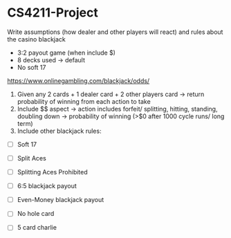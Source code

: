 # CS4211-Project

Write assumptions (how dealer and other players will react) and rules about the casino blackjack
- 3:2 payout game (when include $)
- 8 decks used -> default
- No soft 17

https://www.onlinegambling.com/blackjack/odds/


1. Given any 2 cards + 1 dealer card + 2 other players card -> return probability of winning from each action to take
2. Include $$ aspect -> action includes forfeit/ splitting, hitting, standing, doubling down -> probability of winning (>$0 after 1000 cycle runs/ long term)
3. Include other blackjack rules: 
- [ ] Soft 17
- [ ] Split Aces
- [ ] Splitting Aces Prohibited
- [ ] 6:5 blackjack payout
- [ ] Even-Money blackjack payout
- [ ] No hole card
- [ ] 5 card charlie

